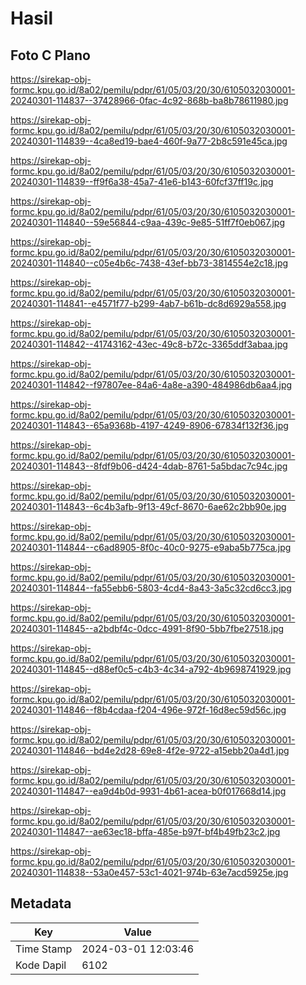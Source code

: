 # Hasil

## Foto C Plano

https://sirekap-obj-formc.kpu.go.id/8a02/pemilu/pdpr/61/05/03/20/30/6105032030001-20240301-114837--37428966-0fac-4c92-868b-ba8b78611980.jpg

https://sirekap-obj-formc.kpu.go.id/8a02/pemilu/pdpr/61/05/03/20/30/6105032030001-20240301-114839--4ca8ed19-bae4-460f-9a77-2b8c591e45ca.jpg

https://sirekap-obj-formc.kpu.go.id/8a02/pemilu/pdpr/61/05/03/20/30/6105032030001-20240301-114839--ff9f6a38-45a7-41e6-b143-60fcf37ff19c.jpg

https://sirekap-obj-formc.kpu.go.id/8a02/pemilu/pdpr/61/05/03/20/30/6105032030001-20240301-114840--59e56844-c9aa-439c-9e85-51ff7f0eb067.jpg

https://sirekap-obj-formc.kpu.go.id/8a02/pemilu/pdpr/61/05/03/20/30/6105032030001-20240301-114840--c05e4b6c-7438-43ef-bb73-3814554e2c18.jpg

https://sirekap-obj-formc.kpu.go.id/8a02/pemilu/pdpr/61/05/03/20/30/6105032030001-20240301-114841--e4571f77-b299-4ab7-b61b-dc8d6929a558.jpg

https://sirekap-obj-formc.kpu.go.id/8a02/pemilu/pdpr/61/05/03/20/30/6105032030001-20240301-114842--41743162-43ec-49c8-b72c-3365ddf3abaa.jpg

https://sirekap-obj-formc.kpu.go.id/8a02/pemilu/pdpr/61/05/03/20/30/6105032030001-20240301-114842--f97807ee-84a6-4a8e-a390-484986db6aa4.jpg

https://sirekap-obj-formc.kpu.go.id/8a02/pemilu/pdpr/61/05/03/20/30/6105032030001-20240301-114843--65a9368b-4197-4249-8906-67834f132f36.jpg

https://sirekap-obj-formc.kpu.go.id/8a02/pemilu/pdpr/61/05/03/20/30/6105032030001-20240301-114843--8fdf9b06-d424-4dab-8761-5a5bdac7c94c.jpg

https://sirekap-obj-formc.kpu.go.id/8a02/pemilu/pdpr/61/05/03/20/30/6105032030001-20240301-114843--6c4b3afb-9f13-49cf-8670-6ae62c2bb90e.jpg

https://sirekap-obj-formc.kpu.go.id/8a02/pemilu/pdpr/61/05/03/20/30/6105032030001-20240301-114844--c6ad8905-8f0c-40c0-9275-e9aba5b775ca.jpg

https://sirekap-obj-formc.kpu.go.id/8a02/pemilu/pdpr/61/05/03/20/30/6105032030001-20240301-114844--fa55ebb6-5803-4cd4-8a43-3a5c32cd6cc3.jpg

https://sirekap-obj-formc.kpu.go.id/8a02/pemilu/pdpr/61/05/03/20/30/6105032030001-20240301-114845--a2bdbf4c-0dcc-4991-8f90-5bb7fbe27518.jpg

https://sirekap-obj-formc.kpu.go.id/8a02/pemilu/pdpr/61/05/03/20/30/6105032030001-20240301-114845--d88ef0c5-c4b3-4c34-a792-4b9698741929.jpg

https://sirekap-obj-formc.kpu.go.id/8a02/pemilu/pdpr/61/05/03/20/30/6105032030001-20240301-114846--f8b4cdaa-f204-496e-972f-16d8ec59d56c.jpg

https://sirekap-obj-formc.kpu.go.id/8a02/pemilu/pdpr/61/05/03/20/30/6105032030001-20240301-114846--bd4e2d28-69e8-4f2e-9722-a15ebb20a4d1.jpg

https://sirekap-obj-formc.kpu.go.id/8a02/pemilu/pdpr/61/05/03/20/30/6105032030001-20240301-114847--ea9d4b0d-9931-4b61-acea-b0f017668d14.jpg

https://sirekap-obj-formc.kpu.go.id/8a02/pemilu/pdpr/61/05/03/20/30/6105032030001-20240301-114847--ae63ec18-bffa-485e-b97f-bf4b49fb23c2.jpg

https://sirekap-obj-formc.kpu.go.id/8a02/pemilu/pdpr/61/05/03/20/30/6105032030001-20240301-114838--53a0e457-53c1-4021-974b-63e7acd5925e.jpg


## Metadata

| Key        | Value               |
| ---------- | ------------------- |
| Time Stamp | 2024-03-01 12:03:46 |
| Kode Dapil | 6102                |



